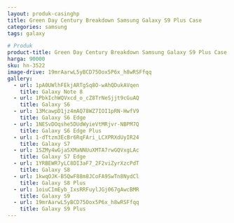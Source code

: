 ```yaml
---
layout: produk-casinghp
title: Green Day Century Breakdown Samsung Galaxy S9 Plus Case
categories: samsung
tags: galaxy

# Produk
product-title: Green Day Century Breakdown Samsung Galaxy S9 Plus Case
harga: 90000
sku: hn-3522
image-drive: 19mrAarwL5yBCD75Oox5P6x_h8wRSFfqq
gallery:
  - url: 1pA0UWlhFEkjARTgSq8O-wAhQDukAVqen
    title: Galaxy Note 8
  - url: 1PbkIchWQVxcd_o_cZ8TrNeSjjt9cGuAQ
    title: Galaxy S6
  - url: 13McawpD1jz4mAQ78WZ7IOI1pRN-HwfV9
    title: Galaxy S6 Edge
  - url: 1NESvDOqshe5DUdWyieVtMRjvr-NBPM7Q
    title: Galaxy S6 Edge Plus
  - url: 1-dTtzm3EcBr6RqFAri_LCXPRXdUyIR24
    title: Galaxy S7
  - url: 1SZMy4wGjaSXMaNNUuXMTA7rwGQVxgLAc
    title: Galaxy S7 Edge
  - url: 1YRBEWR7yLC8DI3aF7_2F2viZyrXzcPdT
    title: Galaxy S8
  - url: 1kwqOJK-B5QwF88m8JCoFA9SwTn8NydCl
    title: Galaxy S8 Plus
  - url: 1oiuCImEyb_IxsRRFuylJGj067gAwcBMR
    title: Galaxy S9
  - url: 19mrAarwL5yBCD75Oox5P6x_h8wRSFfqq
    title: Galaxy S9 Plus
---
```

